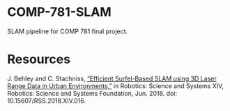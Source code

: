 # COMP-781-SLAM
SLAM pipeline for COMP 781 final project.

# Resources
J. Behley and C. Stachniss, [“Efficient Surfel-Based SLAM using 3D Laser Range Data in Urban Environments,”](http://www.roboticsproceedings.org/rss14/p16.pdf) in Robotics: Science and Systems XIV, Robotics: Science and Systems Foundation, Jun. 2018. doi: 10.15607/RSS.2018.XIV.016.